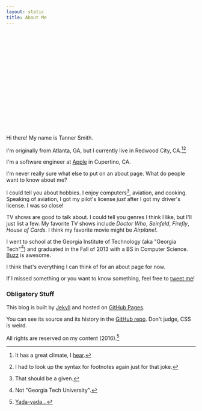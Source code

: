 ```yaml
---
layout: static
title: About Me
---
```


<script src="https://cdn.apple-livephotoskit.com/lpk/1/livephotoskit.js"></script>

<div style="padding-bottom: 10px;">
  <div data-live-photo data-photo-src="/files/me.jpg" data-video-src="/files/me.mov" style="width: 333px; height: 250px;"></div>
</div>

Hi there! My name is Tanner Smith.

I'm originally from Atlanta, GA, but I currently live in Redwood City, CA.[^1][^2]

I'm a software engineer at <a href="http://www.apple.com/">Apple</a> in Cupertino, CA.

I'm never really sure what else to put on an about page. What do people want to know about me?

I could tell you about hobbies. I enjoy computers[^3], aviation, and cooking. Speaking of aviation, I got my pilot's license _just_ after I got my driver's license. I was so close!

TV shows are good to talk about. I could tell you genres I think I like, but I'll just list a few. My favorite TV shows include _Doctor Who_, _Seinfeld_, _Firefly_, _House of Cards_. I think my favorite movie might be _Airplane!_.

I went to school at the Georgia Institute of Technology (aka "Georgia Tech"[^4]) and graduated in the Fall of 2013 with a BS in Computer Science. [Buzz](https://en.wikipedia.org/wiki/Buzz_(mascot)) is awesome.

I think that's everything I can think of for an about page for now.

If I missed something or you want to know something, feel free to [tweet me](https://twitter.com/tannerld)!

### Obligatory Stuff
This blog is built by [Jekyll](http://jekyllrb.com/) and hosted on [GitHub Pages](https://pages.github.com).

You can see its source and its history in the [GitHub repo](https://github.com/Tanner/Blog). Don't judge, CSS is weird.

All rights are reserved on my content (2016).[^5]

[^1]: It has a great climate, I [hear](https://en.wikipedia.org/wiki/Redwood_City,_California#Motto).
[^2]: I had to look up the syntax for footnotes again just for that joke.
[^3]: That should be a given.
[^4]: Not "Georgia Tech University".
[^5]: [Yada-yada...](https://en.wikipedia.org/wiki/The_Yada_Yada)
